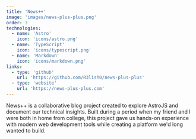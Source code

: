 ```yaml
---
title: 'News++'
image: 'images/news-plus-plus.png'
order: 3
technologies:
  - name: 'Astro'
    icon: 'icons/astro.png'
  - name: 'TypeScript'
    icon: 'icons/typescript.png'
  - name: 'Markdown'
    icon: 'icons/markdown.png'
links:
  - type: 'github'
    url: 'https://github.com/R3lish0/news-plus-plus'
  - type: 'website'
    url: 'https://news-plus-plus.com'
---
```

News++ is a collaborative blog project created to explore AstroJS and document our technical insights. Built during a period when my friend and I were both in home from college, this project gave us hands-on experience with modern web development tools while creating a platform we'd long wanted to build. 